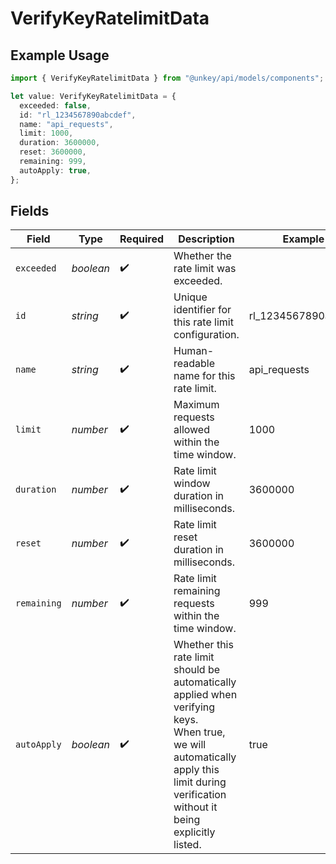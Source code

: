 # VerifyKeyRatelimitData

## Example Usage

```typescript
import { VerifyKeyRatelimitData } from "@unkey/api/models/components";

let value: VerifyKeyRatelimitData = {
  exceeded: false,
  id: "rl_1234567890abcdef",
  name: "api_requests",
  limit: 1000,
  duration: 3600000,
  reset: 3600000,
  remaining: 999,
  autoApply: true,
};
```

## Fields

| Field                                                                                                                                                                                   | Type                                                                                                                                                                                    | Required                                                                                                                                                                                | Description                                                                                                                                                                             | Example                                                                                                                                                                                 |
| --------------------------------------------------------------------------------------------------------------------------------------------------------------------------------------- | --------------------------------------------------------------------------------------------------------------------------------------------------------------------------------------- | --------------------------------------------------------------------------------------------------------------------------------------------------------------------------------------- | --------------------------------------------------------------------------------------------------------------------------------------------------------------------------------------- | --------------------------------------------------------------------------------------------------------------------------------------------------------------------------------------- |
| `exceeded`                                                                                                                                                                              | *boolean*                                                                                                                                                                               | :heavy_check_mark:                                                                                                                                                                      | Whether the rate limit was exceeded.                                                                                                                                                    |                                                                                                                                                                                         |
| `id`                                                                                                                                                                                    | *string*                                                                                                                                                                                | :heavy_check_mark:                                                                                                                                                                      | Unique identifier for this rate limit configuration.                                                                                                                                    | rl_1234567890abcdef                                                                                                                                                                     |
| `name`                                                                                                                                                                                  | *string*                                                                                                                                                                                | :heavy_check_mark:                                                                                                                                                                      | Human-readable name for this rate limit.                                                                                                                                                | api_requests                                                                                                                                                                            |
| `limit`                                                                                                                                                                                 | *number*                                                                                                                                                                                | :heavy_check_mark:                                                                                                                                                                      | Maximum requests allowed within the time window.                                                                                                                                        | 1000                                                                                                                                                                                    |
| `duration`                                                                                                                                                                              | *number*                                                                                                                                                                                | :heavy_check_mark:                                                                                                                                                                      | Rate limit window duration in milliseconds.                                                                                                                                             | 3600000                                                                                                                                                                                 |
| `reset`                                                                                                                                                                                 | *number*                                                                                                                                                                                | :heavy_check_mark:                                                                                                                                                                      | Rate limit reset duration in milliseconds.                                                                                                                                              | 3600000                                                                                                                                                                                 |
| `remaining`                                                                                                                                                                             | *number*                                                                                                                                                                                | :heavy_check_mark:                                                                                                                                                                      | Rate limit remaining requests within the time window.                                                                                                                                   | 999                                                                                                                                                                                     |
| `autoApply`                                                                                                                                                                             | *boolean*                                                                                                                                                                               | :heavy_check_mark:                                                                                                                                                                      | Whether this rate limit should be automatically applied when verifying keys.<br/>When true, we will automatically apply this limit during verification without it being explicitly listed.<br/> | true                                                                                                                                                                                    |